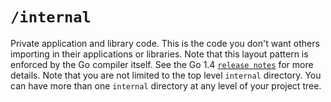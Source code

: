# `/internal`

Private application and library code. This is the code you don't want others
importing in their applications or libraries. Note that this layout pattern is
enforced by the Go compiler itself. See the Go 1.4
[`release notes`](https://golang.org/doc/go1.4#internalpackages) for more
details. Note that you are not limited to the top level `internal` directory.
You can have more than one `internal` directory at any level of your project
tree.
